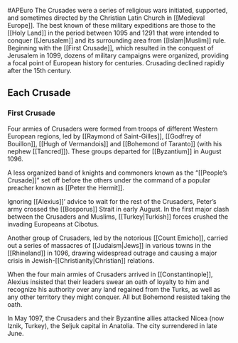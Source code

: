 #APEuro 
The Crusades were a series of religious wars initiated, supported, and sometimes directed by the Christian Latin Church in [[Medieval Europe]]. The best known of these military expeditions are those to the [[Holy Land]] in the period between 1095 and 1291 that were intended to conquer [[Jerusalem]] and its surrounding area from [[Islam|Muslim]] rule. Beginning with the [[First Crusade]], which resulted in the conquest of Jerusalem in 1099, dozens of military campaigns were organized, providing a focal point of European history for centuries. Crusading declined rapidly after the 15th century.
## Each Crusade
### First Crusade
Four armies of Crusaders were formed from troops of different Western European regions, led by [[Raymond of Saint-Gilles]], [[Godfrey of Bouillon]], [[Hugh of Vermandois]] and [[Bohemond of Taranto]] (with his nephew [[Tancred]]). These groups departed for [[Byzantium]] in August 1096.

A less organized band of knights and commoners known as the “[[People’s Crusade]]” set off before the others under the command of a popular preacher known as [[Peter the Hermit]].

Ignoring [[Alexius]]’ advice to wait for the rest of the Crusaders, Peter’s army crossed the [[Bosporus]] Strait in early August. In the first major clash between the Crusaders and Muslims, [[Turkey|Turkish]] forces crushed the invading Europeans at Cibotus.

Another group of Crusaders, led by the notorious [[Count Emicho]], carried out a series of massacres of [[Judaism|Jews]] in various towns in the [[Rhineland]] in 1096, drawing widespread outrage and causing a major crisis in Jewish-[[Christianity|Christian]] relations.

When the four main armies of Crusaders arrived in [[Constantinople]], Alexius insisted that their leaders swear an oath of loyalty to him and recognize his authority over any land regained from the Turks, as well as any other territory they might conquer. All but Bohemond resisted taking the oath.

In May 1097, the Crusaders and their Byzantine allies attacked Nicea (now Iznik, Turkey), the Seljuk capital in Anatolia. The city surrendered in late June.